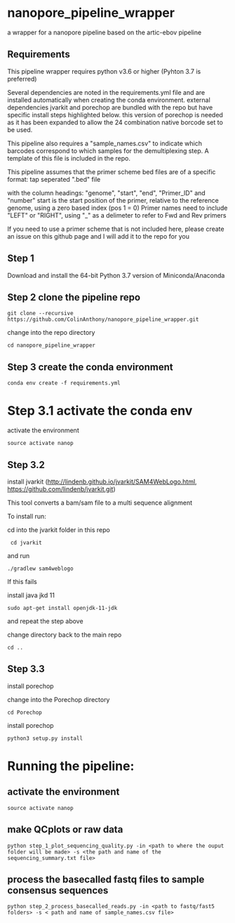 # nanopore_pipeline_wrapper
a wrapper for a nanopore pipeline based on the artic-ebov pipeline

## Requirements
This pipeline wrapper requires python v3.6 or higher (Pyhton 3.7 is preferred)

Several dependencies are noted in the requirements.yml file and are installed automatically when creating the conda environment.
external dependencies jvarkit and porechop are bundled with the repo but have specific install steps highlighted below.
this version of porechop is needed as it has been expanded to allow the 24 combination native borcode set to be used.

This pipeline also requires a "sample_names.csv" to indicate which barcodes correspond to which samples for the demultiplexing step.
A template of this file is included in the repo.

This pipeline assumes that the primer scheme bed files are of a specific format:
 tap seperated ".bed" file 
 
with the column headings: "genome", "start", "end", "Primer_ID" and "number"
start is the start position of the primer, relative to the reference genome, using a zero based index (pos 1 = 0)
Primer names need to include "LEFT" or "RIGHT", using "_" as a delimeter to refer to Fwd and Rev primers

If you need to use a primer scheme that is not included here, please create an issue on this github page and I will add it to the repo for you

## Step 1
Download and install the 64-bit Python 3.7 version of Miniconda/Anaconda

## Step 2 clone the pipeline repo
`git clone --recursive https://github.com/ColinAnthony/nanopore_pipeline_wrapper.git`

 change into the repo directory
 
 `cd nanopore_pipeline_wrapper`

## Step 3 create the conda environment
`conda env create -f requirements.yml`

# Step 3.1 activate the conda env
activate the environment

`source activate nanop`

## Step 3.2
install jvarkit (http://lindenb.github.io/jvarkit/SAM4WebLogo.html, https://github.com/lindenb/jvarkit.git)

This tool converts a bam/sam file to a multi sequence alignment

To install run:

cd into the jvarkit folder in this repo

` cd jvarkit`

and run

`./gradlew sam4weblogo`

If this fails

install java jkd 11

`sudo apt-get install openjdk-11-jdk`

and repeat the step above

change directory back to the main repo

`cd ..`

##  Step 3.3
install porechop 

change into the Porechop directory

`cd Porechop`

install porechop

`python3 setup.py install`

# Running the pipeline:

## activate the environment

`source activate nanop`

## make QCplots or raw data
`python step_1_plot_sequencing_quality.py -in <path to where the ouput folder will be made> -s <the path and name of the sequencing_summary.txt file>`

## process the basecalled fastq files to sample consensus sequences

`python step_2_process_basecalled_reads.py -in <path to fastq/fast5 folders> -s < path and name of sample_names.csv file>`
